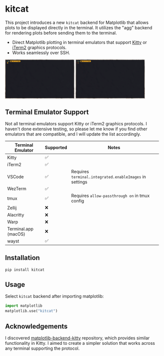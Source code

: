 # kitcat

This project introduces a new `kitcat` backend for Matplotlib that allows plots to be displayed directly in the terminal. It utilizes the "agg" backend for rendering plots before sending them to the terminal.

- Direct Matplotlib plotting in terminal emulators that support [Kitty](https://sw.kovidgoyal.net/kitty/graphics-protocol/) or [iTerm2](https://iterm2.com/documentation-images.html) graphics protocols.
- Works seamlessly over SSH.

<p float="left">
  <img src="./demo1.gif" width="45%" />
  <img src="./demo2.gif" width="45%" />
</p>

## Terminal Emulator Support

Not all terminal emulators support Kitty or iTerm2 graphics protocols. I haven't done extensive testing, so please let me know if you find other emulators that are compatible, and I will update the list accordingly.

| Terminal Emulator    | Supported | Notes                                                |
| -------------------- | --------- | ---------------------------------------------------- |
| Kitty                | ✅        |                                                      |
| iTerm2               | ✅        |                                                      |
| VSCode               | ✅        | Requires `terminal.integrated.enableImages` in settings |
| WezTerm              | ✅        |                                                      |
| tmux                 | ✅        | Requires `allow-passthrough on` in tmux config       |
| Zellij               | ❌        |                                                      |
| Alacritty            | ❌        |                                                      |
| Warp                 | ❌        |                                                      |
| Terminal.app (macOS) | ❌        |                                                      |
| wayst                | ✅        |                                                      |


## Installation

```
pip install kitcat
```

## Usage

Select `kitcat` backend after importing matplotlib:

```py
import matplotlib
matplotlib.use("kitcat")
```

## Acknowledgements

I discovered [matplotlib-backend-kitty](https://github.com/jktr/matplotlib-backend-kitty) repository, which provides similar functionality in Kitty. I aimed to create a simpler solution that works across any terminal supporting the protocol.
